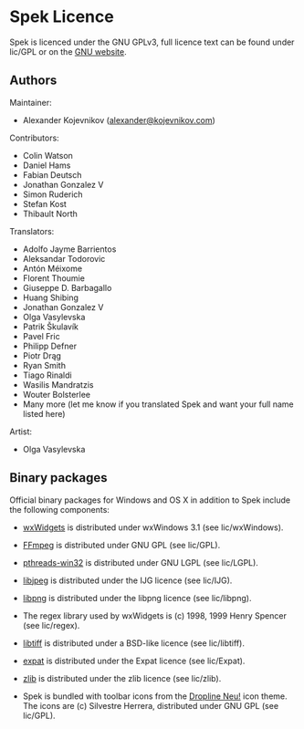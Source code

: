 # Spek Licence

Spek is licenced under the GNU GPLv3, full licence text can be found under
lic/GPL or on the [GNU website](https://www.gnu.org/licenses/gpl-3.0.html).

## Authors

Maintainer:

* Alexander Kojevnikov (<alexander@kojevnikov.com>)

Contributors:

* Colin Watson
* Daniel Hams
* Fabian Deutsch
* Jonathan Gonzalez V
* Simon Ruderich
* Stefan Kost
* Thibault North

Translators:

* Adolfo Jayme Barrientos
* Aleksandar Todorovic
* Antón Méixome
* Florent Thoumie
* Giuseppe D. Barbagallo
* Huang Shibing
* Jonathan Gonzalez V
* Olga Vasylevska
* Patrik Škulavík
* Pavel Fric
* Philipp Defner
* Piotr Drąg
* Ryan Smith
* Tiago Rinaldi
* Wasilis Mandratzis
* Wouter Bolsterlee
* Many more (let me know if you translated Spek and want your full name
  listed here)

Artist:

* Olga Vasylevska

## Binary packages

Official binary packages for Windows and OS X in addition to Spek include the
following components:

* [wxWidgets](http://www.wxwidgets.org/) is distributed under wxWindows 3.1 (see
  lic/wxWindows).

* [FFmpeg](http://ffmpeg.org/) is distributed under GNU GPL (see lic/GPL).

* [pthreads-win32](http://sources.redhat.com/pthreads-win32/) is distributed
  under GNU LGPL (see lic/LGPL).

* [libjpeg](http://www.ijg.org/) is distributed under the IJG licence (see
  lic/IJG).

* [libpng](http://www.libpng.org/pub/png/libpng.html) is distributed under the
  libpng licence (see lic/libpng).

* The regex library used by wxWidgets is (c) 1998, 1999 Henry Spencer (see
  lic/regex).

* [libtiff](http://www.remotesensing.org/libtiff/) is distributed under a
  BSD-like licence (see lic/libtiff).

* [expat](http://expat.sourceforge.net/) is distributed under the Expat licence
  (see lic/Expat).

* [zlib](http://www.zlib.net/) is distributed under the zlib licence (see
  lic/zlib).

* Spek is bundled with toolbar icons from the
  [Dropline Neu!](http://art.gnome.org/themes/icon) icon theme. The icons are
  (c) Silvestre Herrera, distributed under GNU GPL (see lic/GPL).
